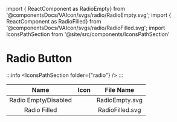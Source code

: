 import { ReactComponent as RadioEmpty} from '@componentsDocs/VAIcon/svgs/radio/RadioEmpty.svg';
import { ReactComponent as RadioFilled} from '@componentsDocs/VAIcon/svgs/radio/RadioFilled.svg';
import IconsPathSection from '@site/src/components/IconsPathSection'


# Radio Button

:::info
<IconsPathSection folder={"radio"} />
:::

Name | Icon | File Name 
:---: | :---: | :---: 
Radio Empty/Disabled | <RadioEmpty className="icons customCircle" /> | RadioEmpty.svg 
Radio Filled | <RadioFilled className="icons iconDirection" /> | RadioFilled.svg 
